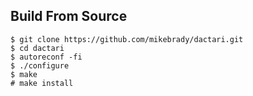 Build From Source
--
```
$ git clone https://github.com/mikebrady/dactari.git
$ cd dactari
$ autoreconf -fi
$ ./configure
$ make
# make install
```
